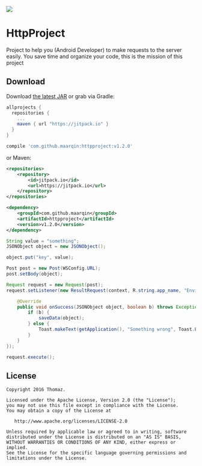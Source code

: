 [![](https://jitpack.io/v/maarqin/httpproject.svg)](https://jitpack.io/#maarqin/httpproject)

HttpProject
===========
Project to help you (Android Developer) to make requests to the server easily.
You save time and organize your code, this is the mission of this project

Download
--------

Download [the latest JAR][1] or grab via Gradle:
```groovy
allprojects {
  repositories {
    ...
    maven { url "https://jitpack.io" }
  }
}
```
```groovy
compile 'com.github.maarqin:httpproject:v1.2.0'
```
or Maven:
```xml
<repositories>
	<repository>
	    <id>jitpack.io</id>
	    <url>https://jitpack.io</url>
	</repository>
</repositories>
```
```xml
<dependency>
    <groupId>com.github.maarqin</groupId>
    <artifactId>httpproject</artifactId>
    <version>v1.2.0</version>
</dependency>
```
```java
String value = "something";
JSONObject object = new JSONObject();

object.put("key", value);

Post post = new Post(WSConfig.URL);
post.setBody(object);

Request request = new Request(post);
request.setListener(new ResultRequest(context, R.string.app_name, "Enviando dados...") {

	@Override
	public void onSuccess(JSONObject object, boolean b) throws Exception {
	    if (b) {
	        saveData(object);
	    } else {
	        Toast.makeText(getApplication(), "Something wrong", Toast.LENGTH_SHORT).show();
	    }
	}
});

request.execute();
```

License
-------

    Copyright 2016 Thomaz.

    Licensed under the Apache License, Version 2.0 (the "License");
    you may not use this file except in compliance with the License.
    You may obtain a copy of the License at

       http://www.apache.org/licenses/LICENSE-2.0

    Unless required by applicable law or agreed to in writing, software
    distributed under the License is distributed on an "AS IS" BASIS,
    WITHOUT WARRANTIES OR CONDITIONS OF ANY KIND, either express or implied.
    See the License for the specific language governing permissions and
    limitations under the License.
    
 [1]: http://github.com/maarqin/httpproject/releases
